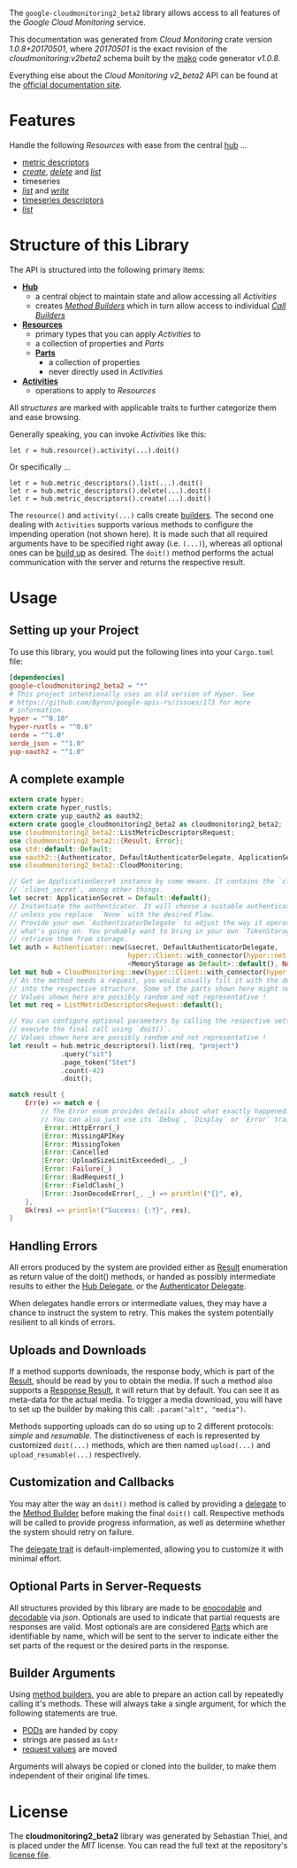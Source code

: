 <!---
DO NOT EDIT !
This file was generated automatically from 'src/mako/api/README.md.mako'
DO NOT EDIT !
-->
The `google-cloudmonitoring2_beta2` library allows access to all features of the *Google Cloud Monitoring* service.

This documentation was generated from *Cloud Monitoring* crate version *1.0.8+20170501*, where *20170501* is the exact revision of the *cloudmonitoring:v2beta2* schema built by the [mako](http://www.makotemplates.org/) code generator *v1.0.8*.

Everything else about the *Cloud Monitoring* *v2_beta2* API can be found at the
[official documentation site](https://cloud.google.com/monitoring/v2beta2/).
# Features

Handle the following *Resources* with ease from the central [hub](https://docs.rs/google-cloudmonitoring2_beta2/1.0.8+20170501/google_cloudmonitoring2_beta2/struct.CloudMonitoring.html) ... 

* [metric descriptors](https://docs.rs/google-cloudmonitoring2_beta2/1.0.8+20170501/google_cloudmonitoring2_beta2/struct.MetricDescriptor.html)
 * [*create*](https://docs.rs/google-cloudmonitoring2_beta2/1.0.8+20170501/google_cloudmonitoring2_beta2/struct.MetricDescriptorCreateCall.html), [*delete*](https://docs.rs/google-cloudmonitoring2_beta2/1.0.8+20170501/google_cloudmonitoring2_beta2/struct.MetricDescriptorDeleteCall.html) and [*list*](https://docs.rs/google-cloudmonitoring2_beta2/1.0.8+20170501/google_cloudmonitoring2_beta2/struct.MetricDescriptorListCall.html)
* timeseries
 * [*list*](https://docs.rs/google-cloudmonitoring2_beta2/1.0.8+20170501/google_cloudmonitoring2_beta2/struct.TimeseryListCall.html) and [*write*](https://docs.rs/google-cloudmonitoring2_beta2/1.0.8+20170501/google_cloudmonitoring2_beta2/struct.TimeseryWriteCall.html)
* [timeseries descriptors](https://docs.rs/google-cloudmonitoring2_beta2/1.0.8+20170501/google_cloudmonitoring2_beta2/struct.TimeseriesDescriptor.html)
 * [*list*](https://docs.rs/google-cloudmonitoring2_beta2/1.0.8+20170501/google_cloudmonitoring2_beta2/struct.TimeseriesDescriptorListCall.html)




# Structure of this Library

The API is structured into the following primary items:

* **[Hub](https://docs.rs/google-cloudmonitoring2_beta2/1.0.8+20170501/google_cloudmonitoring2_beta2/struct.CloudMonitoring.html)**
    * a central object to maintain state and allow accessing all *Activities*
    * creates [*Method Builders*](https://docs.rs/google-cloudmonitoring2_beta2/1.0.8+20170501/google_cloudmonitoring2_beta2/trait.MethodsBuilder.html) which in turn
      allow access to individual [*Call Builders*](https://docs.rs/google-cloudmonitoring2_beta2/1.0.8+20170501/google_cloudmonitoring2_beta2/trait.CallBuilder.html)
* **[Resources](https://docs.rs/google-cloudmonitoring2_beta2/1.0.8+20170501/google_cloudmonitoring2_beta2/trait.Resource.html)**
    * primary types that you can apply *Activities* to
    * a collection of properties and *Parts*
    * **[Parts](https://docs.rs/google-cloudmonitoring2_beta2/1.0.8+20170501/google_cloudmonitoring2_beta2/trait.Part.html)**
        * a collection of properties
        * never directly used in *Activities*
* **[Activities](https://docs.rs/google-cloudmonitoring2_beta2/1.0.8+20170501/google_cloudmonitoring2_beta2/trait.CallBuilder.html)**
    * operations to apply to *Resources*

All *structures* are marked with applicable traits to further categorize them and ease browsing.

Generally speaking, you can invoke *Activities* like this:

```Rust,ignore
let r = hub.resource().activity(...).doit()
```

Or specifically ...

```ignore
let r = hub.metric_descriptors().list(...).doit()
let r = hub.metric_descriptors().delete(...).doit()
let r = hub.metric_descriptors().create(...).doit()
```

The `resource()` and `activity(...)` calls create [builders][builder-pattern]. The second one dealing with `Activities` 
supports various methods to configure the impending operation (not shown here). It is made such that all required arguments have to be 
specified right away (i.e. `(...)`), whereas all optional ones can be [build up][builder-pattern] as desired.
The `doit()` method performs the actual communication with the server and returns the respective result.

# Usage

## Setting up your Project

To use this library, you would put the following lines into your `Cargo.toml` file:

```toml
[dependencies]
google-cloudmonitoring2_beta2 = "*"
# This project intentionally uses an old version of Hyper. See
# https://github.com/Byron/google-apis-rs/issues/173 for more
# information.
hyper = "^0.10"
hyper-rustls = "^0.6"
serde = "^1.0"
serde_json = "^1.0"
yup-oauth2 = "^1.0"
```

## A complete example

```Rust
extern crate hyper;
extern crate hyper_rustls;
extern crate yup_oauth2 as oauth2;
extern crate google_cloudmonitoring2_beta2 as cloudmonitoring2_beta2;
use cloudmonitoring2_beta2::ListMetricDescriptorsRequest;
use cloudmonitoring2_beta2::{Result, Error};
use std::default::Default;
use oauth2::{Authenticator, DefaultAuthenticatorDelegate, ApplicationSecret, MemoryStorage};
use cloudmonitoring2_beta2::CloudMonitoring;

// Get an ApplicationSecret instance by some means. It contains the `client_id` and 
// `client_secret`, among other things.
let secret: ApplicationSecret = Default::default();
// Instantiate the authenticator. It will choose a suitable authentication flow for you, 
// unless you replace  `None` with the desired Flow.
// Provide your own `AuthenticatorDelegate` to adjust the way it operates and get feedback about 
// what's going on. You probably want to bring in your own `TokenStorage` to persist tokens and
// retrieve them from storage.
let auth = Authenticator::new(&secret, DefaultAuthenticatorDelegate,
                              hyper::Client::with_connector(hyper::net::HttpsConnector::new(hyper_rustls::TlsClient::new())),
                              <MemoryStorage as Default>::default(), None);
let mut hub = CloudMonitoring::new(hyper::Client::with_connector(hyper::net::HttpsConnector::new(hyper_rustls::TlsClient::new())), auth);
// As the method needs a request, you would usually fill it with the desired information
// into the respective structure. Some of the parts shown here might not be applicable !
// Values shown here are possibly random and not representative !
let mut req = ListMetricDescriptorsRequest::default();

// You can configure optional parameters by calling the respective setters at will, and
// execute the final call using `doit()`.
// Values shown here are possibly random and not representative !
let result = hub.metric_descriptors().list(req, "project")
             .query("sit")
             .page_token("Stet")
             .count(-42)
             .doit();

match result {
    Err(e) => match e {
        // The Error enum provides details about what exactly happened.
        // You can also just use its `Debug`, `Display` or `Error` traits
         Error::HttpError(_)
        |Error::MissingAPIKey
        |Error::MissingToken
        |Error::Cancelled
        |Error::UploadSizeLimitExceeded(_, _)
        |Error::Failure(_)
        |Error::BadRequest(_)
        |Error::FieldClash(_)
        |Error::JsonDecodeError(_, _) => println!("{}", e),
    },
    Ok(res) => println!("Success: {:?}", res),
}

```
## Handling Errors

All errors produced by the system are provided either as [Result](https://docs.rs/google-cloudmonitoring2_beta2/1.0.8+20170501/google_cloudmonitoring2_beta2/enum.Result.html) enumeration as return value of 
the doit() methods, or handed as possibly intermediate results to either the 
[Hub Delegate](https://docs.rs/google-cloudmonitoring2_beta2/1.0.8+20170501/google_cloudmonitoring2_beta2/trait.Delegate.html), or the [Authenticator Delegate](https://docs.rs/yup-oauth2/*/yup_oauth2/trait.AuthenticatorDelegate.html).

When delegates handle errors or intermediate values, they may have a chance to instruct the system to retry. This 
makes the system potentially resilient to all kinds of errors.

## Uploads and Downloads
If a method supports downloads, the response body, which is part of the [Result](https://docs.rs/google-cloudmonitoring2_beta2/1.0.8+20170501/google_cloudmonitoring2_beta2/enum.Result.html), should be
read by you to obtain the media.
If such a method also supports a [Response Result](https://docs.rs/google-cloudmonitoring2_beta2/1.0.8+20170501/google_cloudmonitoring2_beta2/trait.ResponseResult.html), it will return that by default.
You can see it as meta-data for the actual media. To trigger a media download, you will have to set up the builder by making
this call: `.param("alt", "media")`.

Methods supporting uploads can do so using up to 2 different protocols: 
*simple* and *resumable*. The distinctiveness of each is represented by customized 
`doit(...)` methods, which are then named `upload(...)` and `upload_resumable(...)` respectively.

## Customization and Callbacks

You may alter the way an `doit()` method is called by providing a [delegate](https://docs.rs/google-cloudmonitoring2_beta2/1.0.8+20170501/google_cloudmonitoring2_beta2/trait.Delegate.html) to the 
[Method Builder](https://docs.rs/google-cloudmonitoring2_beta2/1.0.8+20170501/google_cloudmonitoring2_beta2/trait.CallBuilder.html) before making the final `doit()` call. 
Respective methods will be called to provide progress information, as well as determine whether the system should 
retry on failure.

The [delegate trait](https://docs.rs/google-cloudmonitoring2_beta2/1.0.8+20170501/google_cloudmonitoring2_beta2/trait.Delegate.html) is default-implemented, allowing you to customize it with minimal effort.

## Optional Parts in Server-Requests

All structures provided by this library are made to be [enocodable](https://docs.rs/google-cloudmonitoring2_beta2/1.0.8+20170501/google_cloudmonitoring2_beta2/trait.RequestValue.html) and 
[decodable](https://docs.rs/google-cloudmonitoring2_beta2/1.0.8+20170501/google_cloudmonitoring2_beta2/trait.ResponseResult.html) via *json*. Optionals are used to indicate that partial requests are responses 
are valid.
Most optionals are are considered [Parts](https://docs.rs/google-cloudmonitoring2_beta2/1.0.8+20170501/google_cloudmonitoring2_beta2/trait.Part.html) which are identifiable by name, which will be sent to 
the server to indicate either the set parts of the request or the desired parts in the response.

## Builder Arguments

Using [method builders](https://docs.rs/google-cloudmonitoring2_beta2/1.0.8+20170501/google_cloudmonitoring2_beta2/trait.CallBuilder.html), you are able to prepare an action call by repeatedly calling it's methods.
These will always take a single argument, for which the following statements are true.

* [PODs][wiki-pod] are handed by copy
* strings are passed as `&str`
* [request values](https://docs.rs/google-cloudmonitoring2_beta2/1.0.8+20170501/google_cloudmonitoring2_beta2/trait.RequestValue.html) are moved

Arguments will always be copied or cloned into the builder, to make them independent of their original life times.

[wiki-pod]: http://en.wikipedia.org/wiki/Plain_old_data_structure
[builder-pattern]: http://en.wikipedia.org/wiki/Builder_pattern
[google-go-api]: https://github.com/google/google-api-go-client

# License
The **cloudmonitoring2_beta2** library was generated by Sebastian Thiel, and is placed 
under the *MIT* license.
You can read the full text at the repository's [license file][repo-license].

[repo-license]: https://github.com/Byron/google-apis-rsblob/master/LICENSE.md

